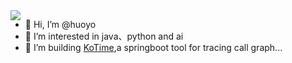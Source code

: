 <img align="left" src="https://github-readme-stats.vercel.app/api?username=huoyo&include_all_commits=true&count_private-true&custom_title=huoyo'%20GitHub%20Stats&line_height=30&show_icons=true&hide_border=true&bg_color=1d1f4a&title_color=5a40e7&icon_color=efb752&text_color=218e38">


- 👋 Hi, I’m @huoyo
- 👀 I’m interested in java、python and ai
- 🌱 I’m building [KoTime](https://github.com/huoyo/ko-time.git),a  springboot tool for tracing call graph...


<!---
huoyo/huoyo is a ✨ special ✨ repository because its `README.md` (this file) appears on your GitHub profile.
You can click the Preview link to take a look at your changes.
--->

